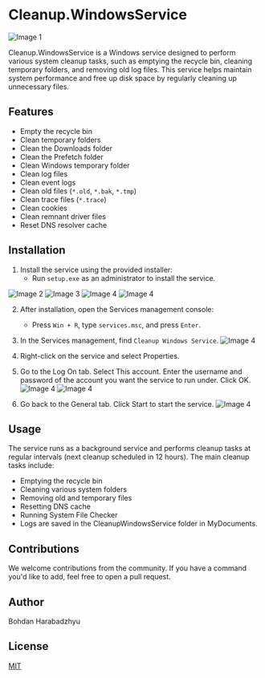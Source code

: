 # Cleanup.WindowsService
![Image 1](Screenshots/Screen8.png)

Cleanup.WindowsService is a Windows service designed to perform various system cleanup tasks, such as emptying the recycle bin, cleaning temporary folders, and removing old log files. This service helps maintain system performance and free up disk space by regularly cleaning up unnecessary files.

## Features

- Empty the recycle bin
- Clean temporary folders
- Clean the Downloads folder
- Clean the Prefetch folder
- Clean Windows temporary folder
- Clean log files
- Clean event logs
- Clean old files (`*.old`, `*.bak`, `*.tmp`)
- Clean trace files (`*.trace`)
- Clean cookies
- Clean remnant driver files
- Reset DNS resolver cache

## Installation

1. Install the service using the provided installer:
   - Run `setup.exe` as an administrator to install the service.

![Image 2](Screenshots/Screen1.png)
![Image 3](Screenshots/Screen2.png)
![Image 4](Screenshots/Screen3.png)
![Image 4](Screenshots/Screen4.png)

2. After installation, open the Services management console:
   - Press `Win + R`, type `services.msc`, and press `Enter`.

3. In the Services management, find `Cleanup Windows Service`.
![Image 4](Screenshots/Screen5.png)

4. Right-click on the service and select Properties.

5. Go to the Log On tab. Select This account. Enter the username and password of the account you want the service to run under. Click OK.
![Image 4](Screenshots/Screen6.png)
![Image 4](Screenshots/Screen7.png)

6. Go back to the General tab. Click Start to start the service.
![Image 4](Screenshots/Screen8.png)

## Usage

The service runs as a background service and performs cleanup tasks at regular intervals (next cleanup scheduled in 12 hours). The main cleanup tasks include:

- Emptying the recycle bin
- Cleaning various system folders
- Removing old and temporary files
- Resetting DNS cache
- Running System File Checker
- Logs are saved in the CleanupWindowsService folder in MyDocuments.

## Contributions

We welcome contributions from the community. If you have a command you'd like to add, feel free to open a pull request.

## Author

Bohdan Harabadzhyu

## License

[MIT](https://choosealicense.com/licenses/mit/)

